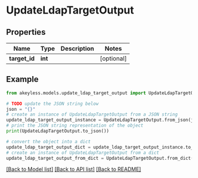 # UpdateLdapTargetOutput


## Properties

Name | Type | Description | Notes
------------ | ------------- | ------------- | -------------
**target_id** | **int** |  | [optional] 

## Example

```python
from akeyless.models.update_ldap_target_output import UpdateLdapTargetOutput

# TODO update the JSON string below
json = "{}"
# create an instance of UpdateLdapTargetOutput from a JSON string
update_ldap_target_output_instance = UpdateLdapTargetOutput.from_json(json)
# print the JSON string representation of the object
print(UpdateLdapTargetOutput.to_json())

# convert the object into a dict
update_ldap_target_output_dict = update_ldap_target_output_instance.to_dict()
# create an instance of UpdateLdapTargetOutput from a dict
update_ldap_target_output_from_dict = UpdateLdapTargetOutput.from_dict(update_ldap_target_output_dict)
```
[[Back to Model list]](../README.md#documentation-for-models) [[Back to API list]](../README.md#documentation-for-api-endpoints) [[Back to README]](../README.md)


